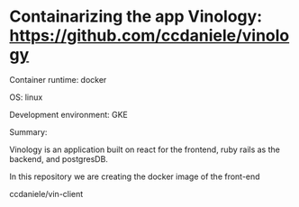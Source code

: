 # Containarizing the app Vinology: https://github.com/ccdaniele/vinology 

Container runtime: docker

OS: linux 

Development environment: GKE

Summary: 

Vinology is an application built on react for the frontend, ruby rails as the backend, and postgresDB. 

In this repository we are creating the docker image of the front-end

ccdaniele/vin-client 


